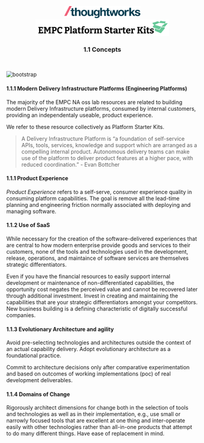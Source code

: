 <div align="center">
	<p>
		<img alt="Thoughtworks Logo" src="https://raw.githubusercontent.com/ThoughtWorks-DPS/static/master/thoughtworks_flamingo_wave.png?sanitize=true" width=200 />
    <br />
		<img alt="DPS Title" src="https://raw.githubusercontent.com/ThoughtWorks-DPS/static/master/EMPCPlatformStarterKitsImage.png?sanitize=true" width=350/>
	</p>
  <h3>1.1 Concepts</h3>
</div>
<br />

![bootstrap](https://img.shields.io/badge/document-EarlyDraft-yellow.svg?style=for-the-badge&logo=markdown)  

#### 1.1.1 Modern Delivery Infrastructure Platforms (Engineering Platforms)

The majority of the EMPC NA oss lab resources are related to building modern Delivery Infrastructure platforms, consumed by internal customers, providing an independentaly useable, product experience.  

We refer to these resource collectively as Platform Starter Kits.

> A Delivery Infrastructure Platform is “a foundation of self-service APIs, tools, services, knowledge and support which are arranged as a compelling internal product. Autonomous delivery teams can make use of the platform to deliver product features at a higher pace, with reduced coordination.” - Evan Bottcher

#### 1.1.1 Product Experience

_Product Experience_ refers to a self-serve, consumer experience quality in consuming platform capabilities. The goal is remove all the lead-time planning and engineering friction normally associated with deploying and managing software.  

#### 1.1.2 Use of SaaS  

While necessary for the creation of the software-delivered experiences that are central to how modern enterprise provide goods and services to their customers, none of the tools and technologies used in the development, release, operations, and maintaince of software services are themselves strategic differentiators. 

Even if you have the financial resources to easily support internal development or maintenance of non-differentiated capabilities, the opportunity cost negates the perceived value and cannot be recovered later through additional investment. Invest in creating and maintaining the capabilities that are your strategic differentiators amongst your competitors. New business building is a defining characteristic of digitally successful companies.   

#### 1.1.3 Evolutionary Architecture and agility

Avoid pre-selecting technologies and architectures outside the context of an actual capability delivery. Adopt evolutionary architecture as a foundational practice.  

Commit to architecture decisions only after comparative experimentation and based on outcomes of working implementations (poc) of real development deliverables.  

#### 1.1.4 Domains of Change

Rigorously architect dimensions for change both in the selection of tools and technologies as well as in their implementation, e.g., use small or narrowly focused tools that are excellent at one thing and inter-operate easily with other technologies rather than all-in-one products that attempt to do many different things. Have ease of replacement in mind.
